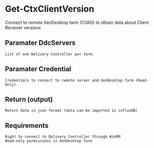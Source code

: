 # Get-CtxClientVersion
Connect to remote XenDesktop farm (CVAD) to obtain data about Client Receiver versions

## Paramater DdcServers
    List of one Delivery Controller per farm.

## Paramater Credential
    Credentials to connect to remote server and XenDesktop farm (Read-Only)

## Return (output)
    Return data in json format (data can be imported in influxDB)
    
## Requirements
    Right to connect to Delivery Controller through WinRM
    Read-only permissions in XenDesktop farm
